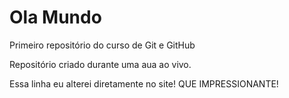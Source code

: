 # Ola Mundo
 Primeiro repositório do curso de Git e GitHub

Repositório criado durante uma aua ao vivo.

Essa linha eu alterei diretamente no site! QUE IMPRESSIONANTE!
